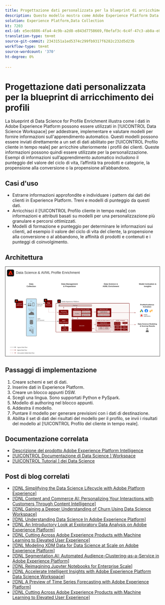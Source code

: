 ```yaml
---
title: Progettazione dati personalizzata per la blueprint di arricchimento dei profili
description: Questo modello mostra come Adobe Experience Platform Data Science Workspace può utilizzare i dati all’interno di Experience Platform per addestrare, implementare e valutare modelli per fornire informazioni sull’apprendimento automatico provenienti dai dati.
solution: Experience Platform,Data Collection
kt: 7203
exl-id: e5ec6886-4fa4-4c9b-a2d8-e843d7758669,f0efaf3c-6c4f-47c3-ab8a-e8e146dd071c
translation-type: tm+mt
source-git-commit: 2343151a1ed5374c299fb9317f6282c232d5d23b
workflow-type: tm+mt
source-wordcount: '370'
ht-degree: 0%

---
```


# Progettazione dati personalizzata per la blueprint di arricchimento dei profili

La blueprint di Data Science for Profile Enrichment illustra come i dati in Adobe Experience Platform possono essere utilizzati in [!UICONTROL Data Science Workspace] per addestrare, implementare e valutare modelli per fornire informazioni sull&#39;apprendimento automatico. Questi modelli possono essere inviati direttamente a un set di dati abilitato per [!UICONTROL Profilo cliente in tempo reale] per arricchire ulteriormente i profili dei clienti. Queste informazioni possono quindi essere utilizzate per la personalizzazione. Esempi di informazioni sull’apprendimento automatico includono il punteggio del valore del ciclo di vita, l’affinità tra prodotti e categorie, la propensione alla conversione o la propensione all’abbandono.

## Casi d&#39;uso

* Estrarre informazioni approfondite e individuare i pattern dai dati dei clienti in Experience Platform. Treni e modelli di punteggio da questi dati.
* Arricchisci il [!UICONTROL Profilo cliente in tempo reale] con informazioni e attributi basati su modelli per una personalizzazione più granulare e percorsi ottimizzati.
* Modelli di formazione e punteggio per determinare le informazioni sui clienti, ad esempio il valore del ciclo di vita del cliente, la propensione alla conversione o al abbandono, le affinità di prodotti e contenuti e i punteggi di coinvolgimento.

## Architettura

<img src="assets/datascience.svg" alt="Architettura di riferimento per la blueprint di personalizzazione dei dati per l’arricchimento dei profili" style="border:1px solid #4a4a4a" />

## Passaggi di implementazione

1. Creare schemi e set di dati.
1. Inserire dati in Experience Platform.
1. Creare un blocco appunti DSW.
1. Scegli una lingua. Sono supportati Python e PySpark.
1. Modello di authoring nel blocco appunti.
1. Addestra il modello.
1. Puntare il modello per generare previsioni con i dati di destinazione.
1. Abilita il set di dati dei risultati del modello per il profilo, se invii i risultati del modello al [!UICONTROL Profilo del cliente in tempo reale].

## Documentazione correlata

* [Descrizione del prodotto Adobe Experience Platform Intelligence](https://helpx.adobe.com/legal/product-descriptions/adobe-experience-platform-intelligence---product-description.html)
* [[!UICONTROL Documentazione di Data Science ] Workspace](https://experienceleague.adobe.com/docs/experience-platform/data-science-workspace/home.html?lang=en)
* [[!UICONTROL Tutorial ] dei Data Science](https://experienceleague.adobe.com/docs/platform-learn/tutorials/data-science-workspace/understanding-data-science-workspace.html)

## Post di blog correlati

* [[!DNL Simplifying the Data Science Lifecycle with Adobe Platform Experience]](https://medium.com/adobetech/simplifying-the-data-science-lifecycle-with-adobe-platform-experience-8ea4f056d82f)
* [[!DNL Content and Commerce AI: Personalizing Your Interactions with Customers Through Content Intelligence]](https://medium.com/adobetech/content-and-commerce-ai-personalizing-your-interactions-with-customers-through-content-intelligence-dc182601deab)
* [[!DNL Gaining a Deeper Understanding of Churn Using Data Science Workspace]](https://medium.com/adobetech/gaining-a-deeper-understanding-of-churn-using-data-science-workspace-18a2190e0cf3)
* [[!DNL Understanding Data Science In Adobe Experience Platform]](https://medium.com/adobetech/understanding-data-science-in-adobe-experience-platform-5bce5a17b42)
* [[!DNL An Introductory Look at Exploratory Data Analysis on Adobe Experience Platform]](https://medium.com/adobetech/an-introductory-look-at-exploratory-data-analysis-on-adobe-experience-platform-1bfce7501d9a)
* [[!DNL Cutting Across Adobe Experience Products with Machine Learning to Elevated User Experience]](https://medium.com/adobetech/cutting-across-adobe-experience-products-with-machine-learning-to-elevated-user-experience-7c85000510d1)
* [[!DNL Modeling XDM Data for Data Science at Scale on Adobe Experience Platform]](https://medium.com/adobetech/modeling-xdm-data-for-data-science-at-scale-on-adobe-experience-platform-222bb2a6dbf7)
* [[!DNL Segmentation.AI: Automated Audience-Clustering-as-a-Service in Adobe Experience Platform]](https://medium.com/adobetech/segmentation-ai-automated-audience-clustering-as-a-service-in-adobe-experience-platform-261f4099462c)
* [[!DNL Reimagining Jupyter Notebooks for Enterprise Scale]](https://medium.com/adobetech/reimagining-jupyter-notebooks-for-enterprise-scale-8bc6340d504a)
* [[!DNL Accelerate Intelligent Insights with Adobe Experience Platform Data Science Workspace]](https://medium.com/adobetech/accelerate-intelligent-insights-with-adobe-experience-platform-data-science-workspace-89538bacbbea)
* [[!DNL A Preview of Time Series Forecasting with Adobe Experience Platform]](https://medium.com/adobetech/preview-of-time-series-forecasting-with-adobe-experience-platform-38a2fc778e89)
* [[!DNL Cutting Across Adobe Experience Products with Machine Learning to Elevated User Experience]](https://medium.com/adobetech/cutting-across-adobe-experience-products-with-machine-learning-to-elevated-user-experience-7c85000510d1)
